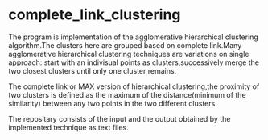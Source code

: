 # complete_link_clustering
The program is implementation of the agglomerative hierarchical clustering algorithm.The clusters here are grouped based on complete link.Many agglomerative hierarchical clustering techniques are variations on single approach: start with an indivisual points as clusters,successively merge the two closest clusters until only one cluster remains.

The complete link or MAX version of hierarchical clustering,the proximity of two clusters is defined as the maximum of the distance(minimum of the similarity) between any two points in the two different clusters.

The repositary consists of the input and the output obtained by the implemented technique as text files.


